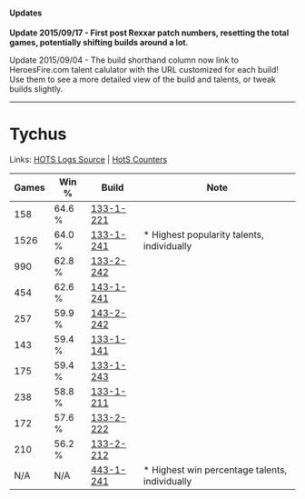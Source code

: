 #### Updates
**Update 2015/09/17 - First post Rexxar patch numbers, resetting the total games, potentially shifting builds around a lot.**

Update 2015/09/04 - The build shorthand column now link to HeroesFire.com talent calulator with the URL customized for each build!  
Use them to see a more detailed view of the build and talents, or tweak builds slightly.

***

# Tychus

Links: [HOTS Logs Source](https://www.hotslogs.com/Sitewide/HeroDetails?Hero=Tychus) | [HotS Counters](http://hotscounters.com/#/hero/Tychus)

Games  | Win %  | Build     | Note
-----  | -----  | -----     | ----
158    | 64.6 % | [133-1-221](http://www.heroesfire.com/hots/talent-calculator/tychus#hEQL) | 
1526   | 64.0 % | [133-1-241](http://www.heroesfire.com/hots/talent-calculator/tychus#hEQf) | * Highest popularity talents, individually
990    | 62.8 % | [133-2-242](http://www.heroesfire.com/hots/talent-calculator/tychus#hEgI) | 
454    | 62.6 % | [143-1-241](http://www.heroesfire.com/hots/talent-calculator/tychus#hcr9) | 
257    | 59.9 % | [143-2-242](http://www.heroesfire.com/hots/talent-calculator/tychus#hd4o) | 
143    | 59.4 % | [133-1-141](http://www.heroesfire.com/hots/talent-calculator/tychus#hEP5) | 
175    | 59.4 % | [133-1-243](http://www.heroesfire.com/hots/talent-calculator/tychus#hEQh) | 
238    | 58.8 % | [133-1-211](http://www.heroesfire.com/hots/talent-calculator/tychus#hEQB) | 
172    | 57.6 % | [133-2-222](http://www.heroesfire.com/hots/talent-calculator/tychus#hEf-) | 
210    | 56.2 % | [133-2-212](http://www.heroesfire.com/hots/talent-calculator/tychus#hEfq) | 
N/A    | N/A    | [443-1-241](http://www.heroesfire.com/hots/talent-calculator/tychus#t3G9) | * Highest win percentage talents, individually
